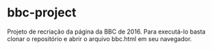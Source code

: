 # bbc-project

Projeto de recriação da página da BBC de 2016.
Para executá-lo basta clonar o repositório e abrir o arquivo bbc.html em seu navegador.
